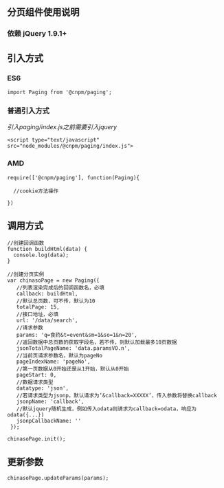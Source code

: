 ## 分页组件使用说明

### 依赖 jQuery 1.9.1+

## 引入方式

### ES6

```
import Paging from '@cnpm/paging';
```

### 普通引入方式

*引入paging/index.js之前需要引入jquery*

`<script type="text/javascript" src="node_modules/@cnpm/paging/index.js">`


### AMD
```
require(['@cnpm/paging'], function(Paging){

  //cookie方法操作

})
```

## 调用方式

```
//创建回调函数
function buildHtml(data) {
  console.log(data);    
}

//创建分页实例
var chinasoPage = new Paging({
   //列表渲染完成后的回调函数名，必填
   callback: buildHtml,
   //默认总页数，可不传，默认为10
   totalPage: 15,
   //接口地址，必填
   url: '/data/search',
   //请求参数
   params: 'q=食药&t=event&sm=1&so=1&n=20',
   //返回数据中总页数的获取字段名，若不传，则默认加载最多10页数据
   jsonTotalPageName: 'data.paramsVO.n',
   //当前页请求参数名，默认为pageNo
   pageIndexName: 'pageNo',
   //第一页数据从0开始还是从1开始，默认从0开始
   pageStart: 0,
   //数据请求类型
   datatype: 'json',
   //若请求类型为jsonp，默认请求为‘&callback=XXXXX’，传入参数将替换callback
   jsonpName: 'callback',
   //默认jquery随机生成，例如传入odata则请求为callback=odata，响应为odata({...})
   jsonpCallbackName: ''
 });

chinasoPage.init();
```

## 更新参数
`chinasoPage.updateParams(params);`
